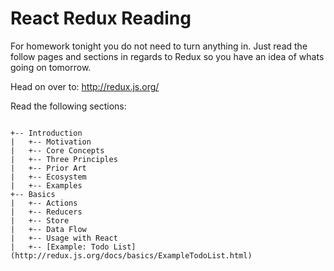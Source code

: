 # React Redux Reading

For homework tonight you do not need to turn anything in. Just read the follow pages and sections in regards to Redux so you have an idea of whats going on tomorrow. 

Head on over to: http://redux.js.org/

Read the following sections:

```

+-- Introduction
|   +-- Motivation
|   +-- Core Concepts
|   +-- Three Principles
|   +-- Prior Art
|   +-- Ecosystem
|   +-- Examples
+-- Basics
|   +-- Actions
|   +-- Reducers
|   +-- Store
|   +-- Data Flow
|   +-- Usage with React
|   +-- [Example: Todo List](http://redux.js.org/docs/basics/ExampleTodoList.html)
```






